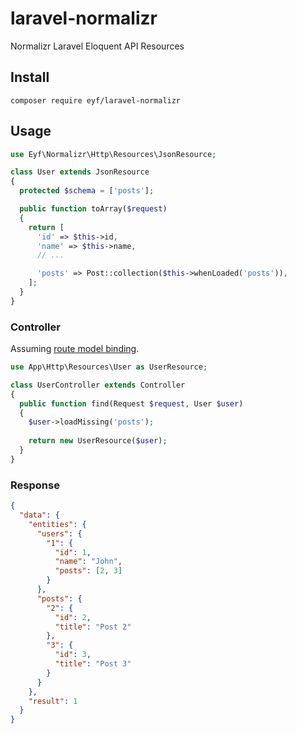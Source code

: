 # laravel-normalizr
Normalizr Laravel Eloquent API Resources

## Install

```
composer require eyf/laravel-normalizr
```

## Usage

```php
use Eyf\Normalizr\Http\Resources\JsonResource;

class User extends JsonResource
{
  protected $schema = ['posts'];

  public function toArray($request)
  {  
    return [
      'id' => $this->id,
      'name' => $this->name,
      // ...

      'posts' => Post::collection($this->whenLoaded('posts')),
    ];
  }
}
```

### Controller

Assuming [route model binding](https://laravel.com/docs/7.x/routing#route-model-binding).

```php
use App\Http\Resources\User as UserResource;

class UserController extends Controller
{
  public function find(Request $request, User $user)
  {
    $user->loadMissing('posts');
    
    return new UserResource($user);
  }
}
```

### Response

```json
{
  "data": {
    "entities": {
      "users": {
        "1": {
          "id": 1,
          "name": "John",
          "posts": [2, 3]
        }
      },
      "posts": {
        "2": {
          "id": 2,
          "title": "Post 2"
        },
        "3": {
          "id": 3,
          "title": "Post 3"
        }
      }
    },
    "result": 1
  }
}
```
